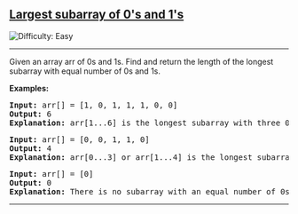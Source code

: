 <h2><a href="https://www.geeksforgeeks.org/problems/largest-subarray-of-0s-and-1s/1">Largest subarray of 0's and 1's
</a></h2> <img src='https://img.shields.io/badge/Difficulty-Easy-brightgreen' alt='Difficulty: Easy' /><hr>

<p>Given an array arr of 0s and 1s. Find and return the length of the longest subarray with equal number of 0s and 1s.</p>


<b>Examples:</b>

<pre>
<b>Input:</b> arr[] = [1, 0, 1, 1, 1, 0, 0]
<b>Output:</b> 6
<b>Explanation:</b> arr[1...6] is the longest subarray with three 0s and three 1s.
</pre>

<pre>
<b>Input:</b> arr[] = [0, 0, 1, 1, 0]
<b>Output:</b> 4
<b>Explanation:</b> arr[0...3] or arr[1...4] is the longest subarray with two 0s and two 1s.
</pre>

<pre>
<b>Input:</b> arr[] = [0]
<b>Output:</b> 0
<b>Explanation:</b> There is no subarray with an equal number of 0s and 1s.
</pre><hr>




